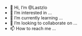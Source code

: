 - 👋 Hi, I’m @Lastzlo
- 👀 I’m interested in ...
- 🌱 I’m currently learning ...
- 💞️ I’m looking to collaborate on ...
- 📫 How to reach me ...

<!---
Lastzlo/Lastzlo is a ✨ special ✨ repository because its `README.md` (this file) appears on your GitHub profile.
You can click the Preview link to take a look at your changes.
--->
